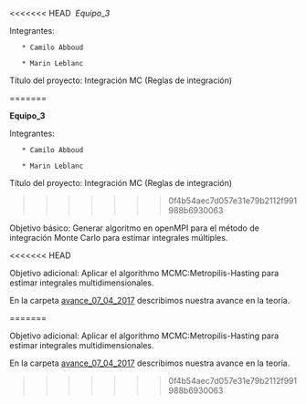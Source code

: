 <<<<<<< HEAD
﻿
*Equipo_3*

Integrantes:

    
       * Camilo Abboud
    
       * Marin Leblanc



Título del proyecto: Integración MC (Reglas de integración)

=======

**Equipo_3**

Integrantes:

    
       * Camilo Abboud
    
       * Marin Leblanc



Título del proyecto: Integración MC (Reglas de integración)

>>>>>>> 0f4b54aec7d057e31e79b2112f991988b6930063


Objetivo básico: Generar algoritmo en openMPI para el método de integración Monte Carlo para estimar integrales múltiples.

<<<<<<< HEAD

Objetivo adicional: Aplicar el algorithmo MCMC:Metropilis-Hasting para estimar integrales multidimensionales.



En la carpeta [avance_07_04_2017](avance_07_04_2017) describimos nuestra avance en la teoría.

 
=======

Objetivo adicional: Aplicar el algorithmo MCMC:Metropilis-Hasting para estimar integrales multidimensionales.



En la carpeta [avance_07_04_2017](avance_07_04_2017) describimos nuestra avance en la teoría.

 
>>>>>>> 0f4b54aec7d057e31e79b2112f991988b6930063
